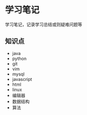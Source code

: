 # 学习笔记 #

学习笔记，记录学习总结或则疑难问题等

## 知识点

- java
- python
- git
- vim
- mysql
- javascript
- html
- linux
- 编辑器
- 数据结构
- 算法




